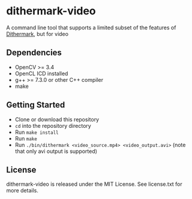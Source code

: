 # dithermark-video

A command line tool that supports a limited subset of the features of [Dithermark](https://dithermark.com), but for video

## Dependencies

* OpenCV >= 3.4
* OpenCL ICD installed
* g++ >= 7.3.0 or other C++ compiler
* make

## Getting Started

* Clone or download this repository
* `cd` into the repository directory
* Run `make install`
* Run `make`
* Run `./bin/dithermark <video_source.mp4> <video_output.avi>` (note that only avi output is supported)

## License

dithermark-video is released under the MIT License. See license.txt for more details.